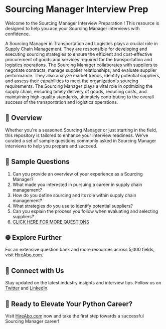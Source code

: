 # Sourcing Manager Interview Prep

Welcome to the Sourcing Manager Interview Preparation ! This resource is designed to help you ace your Sourcing Manager interviews with confidence.

A Sourcing Manager in Transportation and Logistics plays a crucial role in Supply Chain Management. They are responsible for developing and executing sourcing strategies to ensure the efficient and cost-effective procurement of goods and services required for the transportation and logistics operations. The Sourcing Manager collaborates with suppliers to negotiate contracts, manage supplier relationships, and evaluate supplier performance. They also analyze market trends, identify potential suppliers, and assess their capabilities to meet the organization's sourcing requirements. The Sourcing Manager plays a vital role in optimizing the supply chain, ensuring timely delivery of goods, reducing costs, and maintaining high-quality standards, ultimately contributing to the overall success of the transportation and logistics operations.

## 🚀 Overview

Whether you're a seasoned Sourcing Manager or just starting in the field, this repository is tailored to enhance your interview readiness. We've curated a set of sample questions commonly asked in Sourcing Manager interviews to help you prepare and succeed.

## 📝 Sample Questions

1. Can you provide an overview of your experience as a Sourcing Manager?
2. What made you interested in pursuing a career in supply chain management?
3. How do you define sourcing and its role within supply chain management?
4. What strategies do you use to identify potential suppliers?
5. Can you explain the process you follow when evaluating and selecting suppliers?
6. [CLICK HERE FOR MORE QUESTIONS](https://hireabo.com/job/23_1_7/Sourcing%20Manager)

## 🌐 Explore Further

For an extensive question bank and more resources across 5,000 fields, visit [HireAbo.com](https://www.hireabo.com).

## 📱 Connect with Us

Stay updated on the latest industry insights and interview tips. Follow us on [Twitter](https://twitter.com/hireabo) and [LinkedIn](https://www.linkedin.com/in/hire-abo-3609972a8/).

## 🚀 Ready to Elevate Your Python Career?

Visit [HireAbo.com](https://www.hireabo.com) now and take the first step towards a successful Sourcing Manager career!